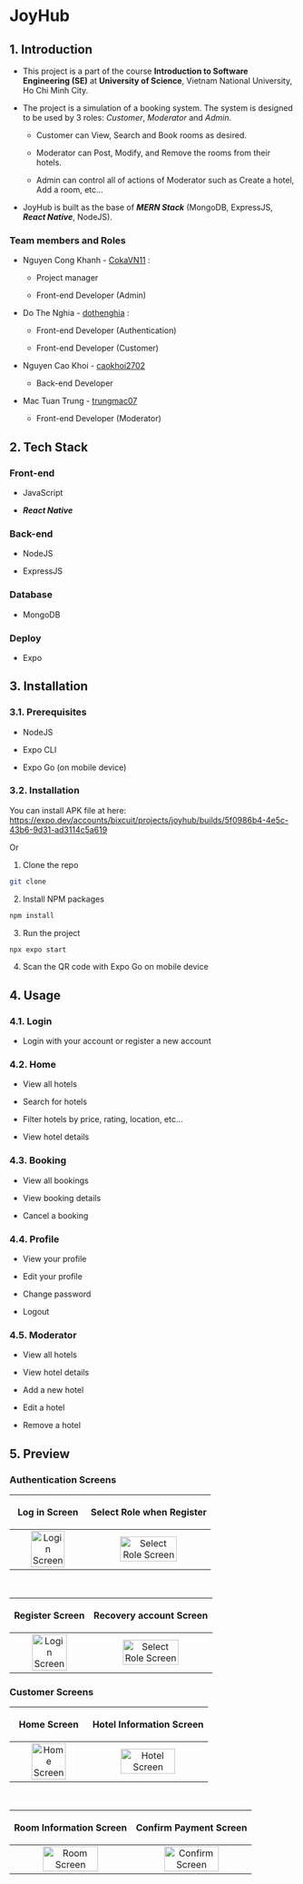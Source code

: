 # JoyHub

## 1. Introduction

- This project is a part of the course **Introduction to Software Engineering (SE)** at **University of Science**, Vietnam National University, Ho Chi Minh City.

- The project is a simulation of a booking system. The system is designed to be used by 3 roles: *Customer*, *Moderator* and *Admin*.

    + Customer can View, Search and Book rooms as desired.
    
    + Moderator can Post, Modify, and Remove the rooms from their hotels.
    
    + Admin can control all of actions of Moderator such as Create a hotel, Add a room, etc...

- JoyHub is built as the base of ***MERN Stack*** (MongoDB, ExpressJS, ***React Native***, NodeJS).

### Team members and Roles

- Nguyen Cong Khanh - [CokaVN11](https://github.com/CokaVN11) : 

    - Project manager

    - Front-end Developer (Admin)

- Do The Nghia - [dothenghia](https://github.com/dothenghia) : 
  
    - Front-end Developer (Authentication)

    - Front-end Developer (Customer)

- Nguyen Cao Khoi - [caokhoi2702](https://github.com/caokhoi2702)

    - Back-end Developer

- Mac Tuan Trung - [trungmac07](https://github.com/trungmac07)

    - Front-end Developer (Moderator)

## 2. Tech Stack

### Front-end

- JavaScript

- ***React Native***

### Back-end

- NodeJS

- ExpressJS

### Database

- MongoDB

### Deploy

- Expo

## 3. Installation

### 3.1. Prerequisites

- NodeJS

- Expo CLI

- Expo Go (on mobile device)

### 3.2. Installation

You can install APK file at here: https://expo.dev/accounts/bixcuit/projects/joyhub/builds/5f0986b4-4e5c-43b6-9d31-ad3114c5a619

Or 

1. Clone the repo
```sh
git clone
```

2. Install NPM packages
```sh
npm install
```

3. Run the project
```sh
npx expo start
```

4. Scan the QR code with Expo Go on mobile device

## 4. Usage

### 4.1. Login

- Login with your account or register a new account

### 4.2. Home


- View all hotels

- Search for hotels

- Filter hotels by price, rating, location, etc...

- View hotel details

### 4.3. Booking

- View all bookings

- View booking details

- Cancel a booking

### 4.4. Profile

- View your profile

- Edit your profile

- Change password

- Logout

### 4.5. Moderator

- View all hotels

- View hotel details

- Add a new hotel

- Edit a hotel

- Remove a hotel

## 5. Preview

### Authentication Screens

| <p align="center">Log in Screen</p> | <p align="center">Select Role when Register</p> |
| ---------------------- | ---------------------- |
| <div align="center"><img src="https://github.com/dothenghia/JoyHub/assets/63101932/3ae41ea6-7ea2-4c94-a921-0956d593f4c8" alt="Login Screen" width="70%"></div> | <div align="center"><img src="https://github.com/dothenghia/JoyHub/assets/63101932/4e467f9c-04e6-4f17-bcbb-c460b46c565f" alt="Select Role Screen" width="70%"></div> |

<br/>

| <p align="center">Register Screen</p> | <p align="center">Recovery account Screen</p> |
| ---------------------- | ---------------------- |
| <div align="center"><img src="https://github.com/dothenghia/JoyHub/assets/63101932/38896a18-bbc8-499a-b4d5-147caa15d614" alt="Login Screen" width="70%"></div> | <div align="center"><img src="https://github.com/dothenghia/JoyHub/assets/63101932/25e2dd29-c049-436a-8790-93085bd95d1b" alt="Select Role Screen" width="70%"></div> |

### Customer Screens

| <p align="center">Home Screen</p> | <p align="center">Hotel Information Screen</p> |
| ---------------------- | ---------------------- |
| <div align="center"><img src="https://github.com/dothenghia/JoyHub/assets/63101932/ebd1021a-d6aa-458a-b385-b1b8c773d136" alt="Home Screen" width="70%"></div> | <div align="center"><img src="https://github.com/dothenghia/JoyHub/assets/63101932/b0a169e6-ba45-40ef-ad31-dc51f59caccd" alt="Hotel Screen" width="70%"></div> |

<br/>

| <p align="center">Room Information Screen</p> | <p align="center">Confirm Payment Screen</p> |
| ---------------------- | ---------------------- |
| <div align="center"><img src="https://github.com/dothenghia/JoyHub/assets/63101932/fc3d88e2-e555-425e-ade0-f79dbe64d6c3" alt="Room Screen" width="70%"></div> | <div align="center"><img src="https://github.com/dothenghia/JoyHub/assets/63101932/28302d6e-e30a-493f-81cc-efef0bcd16ce" alt="Confirm Screen" width="70%"></div> |


